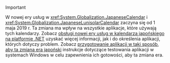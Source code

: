 
> [!IMPORTANT]
>  W nowej ery usług w <xref:System.Globalization.JapaneseCalendar> i <xref:System.Globalization.JapaneseLunisolarCalendar> zaczyna się od 1 maja 2019 r. Ta zmiana ma wpływ na wszystkie aplikacje, które używają tych kalendarzy. Zobacz [obsługi nowej ery usług w kalendarza japońskiego na platformie .NET](https://blogs.msdn.microsoft.com/dotnet/2018/11/14/handling-a-new-era-in-the-japanese-calendar-in-net/) uzyskać więcej informacji, jak i do określenia aplikacji, których dotyczy problem. Zobacz [przygotowanie aplikacji w taki sposób, aby ta zmiana era japoński](/windows/uwp/design/globalizing/japanese-era-change) instrukcje dotyczące testowania aplikacji w systemach Windows w celu zapewnienia ich gotowości, aby ta zmiana era.

